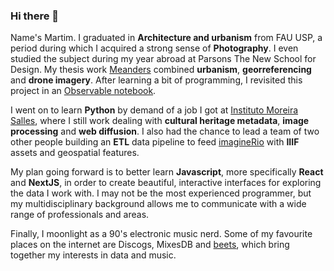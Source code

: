 ### Hi there 👋

Name's Martim. I graduated in **Architecture and urbanism** from FAU USP, a period during which I acquired a strong sense of **Photography**. I even studied the subject during my year abroad at Parsons The New School for Design. My thesis work [Meanders](https://vimeo.com/showcase/4937987/video/261932627) combined **urbanism**, **georreferencing** and **drone imagery**. After learning a bit of programming, I revisited this project in an [Observable notebook](https://observablehq.com/@martimpassos/meandros).

I went on to learn **Python** by demand of a job I got at [Instituto Moreira Salles](https://ims.com.br/), where I still work dealing with **cultural heritage metadata**, **image processing** and **web diffusion**. I also had the chance to lead a team of two other people building an **ETL** data pipeline to feed [imagineRio](https://imaginerio.org/) with **IIIF** assets and geospatial features.

My plan going forward is to better learn **Javascript**, more specifically **React** and **NextJS**, in order to create beautiful, interactive interfaces for exploring the data I work with. I may not be the most experienced programmer, but my multidisciplinary background allows me to communicate with a wide range of professionals and areas.

Finally, I moonlight as a 90's electronic music nerd. Some of my favourite places on the internet are Discogs, MixesDB and [beets](https://github.com/beetbox/beets), which bring together my interests in data and music.


<!--
**martimpassos/martimpassos** is a ✨ _special_ ✨ repository because its `README.md` (this file) appears on your GitHub profile.

Here are some ideas to get you started:

- 🔭 I’m currently working on ...
- 🌱 I’m currently learning ...
- 👯 I’m looking to collaborate on ...
- 🤔 I’m looking for help with ...
- 💬 Ask me about ...
- 📫 How to reach me: ...
- 😄 Pronouns: ...
- ⚡ Fun fact: ...
-->
